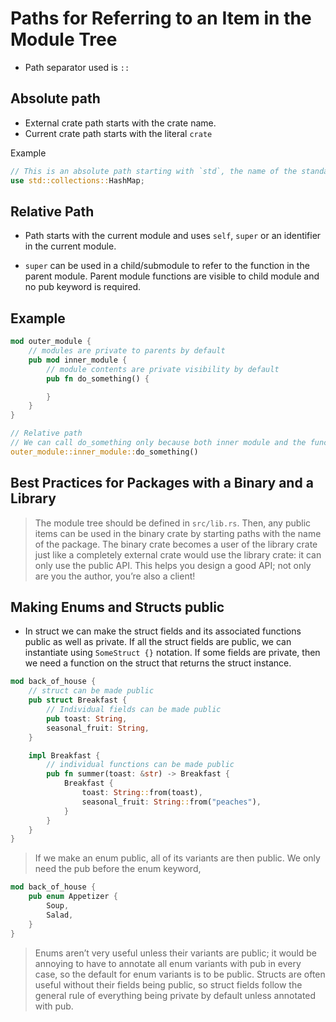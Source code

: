 # Paths for Referring to an Item in the Module Tree

- Path separator used is `::`

## Absolute path

- External crate path starts with the crate name.
- Current crate path starts with the literal `crate`

Example

```rust
// This is an absolute path starting with `std`, the name of the standard library crate.
use std::collections::HashMap;
```

## Relative Path

- Path starts with the current module and uses `self`, `super` or an identifier in the current module.

- `super` can be used in a child/submodule to refer to the function in the parent module. Parent module functions are visible to child module and no pub keyword is required.

## Example

```rust
mod outer_module {
    // modules are private to parents by default
    pub mod inner_module {
        // module contents are private visibility by default
        pub fn do_something() {

        }
    }
}

// Relative path
// We can call do_something only because both inner module and the function are public
outer_module::inner_module::do_something()
```

## Best Practices for Packages with a Binary and a Library

> The module tree should be defined in `src/lib.rs`. Then, any public items can be used in the binary crate by starting paths with the name of the package. The binary crate becomes a user of the library crate just like a completely external crate would use the library crate: it can only use the public API. This helps you design a good API; not only are you the author, you’re also a client!

## Making Enums and Structs public

- In struct we can make the struct fields and its associated functions public as well as private. If all the struct fields are public, we can instantiate using `SomeStruct {}` notation. If some fields are private, then we need a function on the struct that returns the struct instance.

```rust
mod back_of_house {
    // struct can be made public
    pub struct Breakfast {
        // Individual fields can be made public
        pub toast: String,
        seasonal_fruit: String,
    }

    impl Breakfast {
        // individual functions can be made public
        pub fn summer(toast: &str) -> Breakfast {
            Breakfast {
                toast: String::from(toast),
                seasonal_fruit: String::from("peaches"),
            }
        }
    }
}
```

> If we make an enum public, all of its variants are then public. We only need the pub before the enum keyword,

```rust
mod back_of_house {
    pub enum Appetizer {
        Soup,
        Salad,
    }
}
```

> Enums aren’t very useful unless their variants are public; it would be annoying to have to annotate all enum variants with pub in every case, so the default for enum variants is to be public. Structs are often useful without their fields being public, so struct fields follow the general rule of everything being private by default unless annotated with pub.
